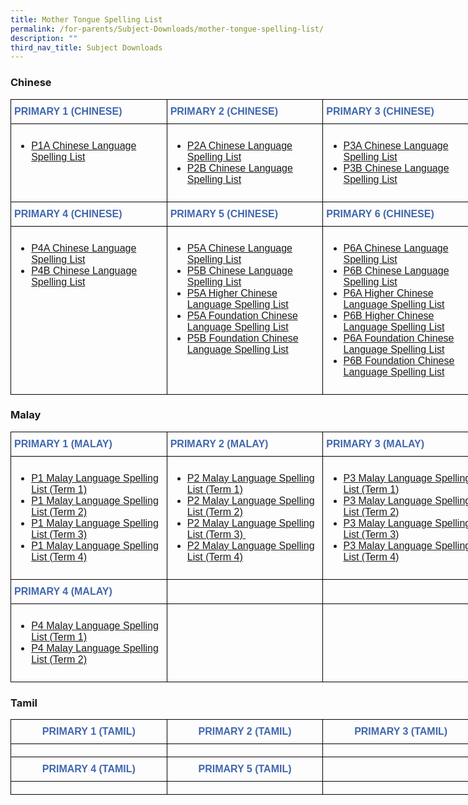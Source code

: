 ```yaml
---
title: Mother Tongue Spelling List
permalink: /for-parents/Subject-Downloads/mother-tongue-spelling-list/
description: ""
third_nav_title: Subject Downloads
---
```

### Chinese

<style type="text/css">
.tg  {border-collapse:collapse;border-spacing:0;margin:0px auto;}
.tg td{border-color:black;border-style:solid;border-width:1px;font-family:Arial, sans-serif;font-size:14px;
  overflow:hidden;padding:10px 5px;word-break:normal;}
.tg th{border-color:black;border-style:solid;border-width:1px;font-family:Arial, sans-serif;font-size:14px;
  font-weight:normal;overflow:hidden;padding:10px 5px;word-break:normal;}
.tg .tg-x5q1{font-size:16px;text-align:left;vertical-align:top}
.tg .tg-3eyl{color:#4067ae;font-size:16px;font-weight:bold;text-align:left;vertical-align:top}
</style>
<table class="tg" style="undefined;table-layout: fixed; width: 750px">
<colgroup>
<col style="width: 250px">
<col style="width: 250px">
<col style="width: 250px">
</colgroup>
<tbody>
  <tr>
    <td class="tg-3eyl">PRIMARY 1 (CHINESE)</td>
    <td class="tg-3eyl">PRIMARY 2 (CHINESE)</td>
    <td class="tg-3eyl">PRIMARY 3 (CHINESE)</td>
  </tr>
  <tr>
    <td class="tg-x5q1"><ul>
<li><a href="/files/1A%20%202022.pdf" target="_blank" rel="noopener">P1A Chinese Language Spelling List</a></li>
</ul></td>
    <td class="tg-x5q1"><ul>
<li><a href="/files/2A%20_Chapt%201%20to%2010.pdf" target="_blank" rel="noopener">P2A Chinese Language Spelling List</a></li>
<li><a href="/files/2B%20_Chapt%2011%20to%2019.pdf" target="_blank" rel="noopener">P2B Chinese Language Spelling List</a></li>
</ul></td>
    <td class="tg-x5q1"><ul>
<li><a href="/files/3A%20_Chapt%201%20to%209_HYPY.pdf" target="_blank" rel="noopener">P3A Chinese Language Spelling List</a></li>
<li><a href="/files/3B%20_Chapt%2010%20to%2017_HYPY.pdf" target="_blank" rel="noopener">P3B Chinese Language Spelling List</a></li>
</ul></td>
  </tr>
  <tr>
    <td class="tg-3eyl">PRIMARY 4 (CHINESE)</td>
    <td class="tg-3eyl">PRIMARY 5 (CHINESE)</td>
    <td class="tg-3eyl">PRIMARY 6 (CHINESE)</td>
  </tr>
  <tr>
    <td class="tg-x5q1"><ul>
<li><a href="/files/4A%20_1-9_23122021.pdf" target="_blank" rel="noopener">P4A Chinese Language Spelling List</a></li>
<li><a href="/files/4B%20_10-16_231221.pdf" target="_blank" rel="noopener">P4B Chinese Language Spelling List</a></li>
</ul></td>
    <td class="tg-x5q1"><ul>
<li><a href="/files/5A%20_1-8%20with%20HYPY.pdf" target="_blank" rel="noopener">P5A Chinese Language Spelling List</a></li>
<li><a href="/files/5B%20_9-15%20HYPY.pdf" target="_blank" rel="noopener">P5B Chinese Language Spelling List</a></li>
<li><a href="/files/5A%20__1-9.pdf" target="_blank" rel="noopener">P5A Higher Chinese Language Spelling List</a></li>
<li><a href="/files/5A%20FCL%20.pdf" target="_blank" rel="noopener">P5A Foundation Chinese Language Spelling List</a></li>
<li><a href="/files/5B%20FCL%20.pdf" target="_blank" rel="noopener">P5B Foundation Chinese Language Spelling List</a></li>
</ul></td>
    <td class="tg-x5q1"><ul>
<li><a href="/files/6A%20_1-6%20with%20HYPY.pdf" target="_blank" rel="noopener">P6A Chinese Language Spelling List</a></li>
<li><a href="/files/6B%20%20with%20HYPY_7-10.pdf" target="_blank" rel="noopener">P6B Chinese Language Spelling List</a></li>
<li><a href="/files/6A%20__1-7.pdf" target="_blank" rel="noopener">P6A Higher Chinese Language Spelling List</a></li>
<li><a href="/files/6B%20__8-12.pdf" target="_blank" rel="noopener">P6B Higher Chinese Language Spelling List</a></li>
<li><a href="/files/6A%20FCL%20%20with%20HYPY.pdf" target="_blank" rel="noopener">P6A Foundation Chinese Language Spelling List</a></li>
<li><a href="/files/6B%20FCL%20%20with%20HYPY.pdf" target="_blank" rel="noopener">P6B Foundation Chinese Language Spelling List</a></li>
</ul></td>
  </tr>
</tbody>
</table>

### Malay

<style type="text/css">
.tg  {border-collapse:collapse;border-spacing:0;margin:0px auto;}
.tg td{border-color:black;border-style:solid;border-width:1px;font-family:Arial, sans-serif;font-size:14px;
  overflow:hidden;padding:10px 5px;word-break:normal;}
.tg th{border-color:black;border-style:solid;border-width:1px;font-family:Arial, sans-serif;font-size:14px;
  font-weight:normal;overflow:hidden;padding:10px 5px;word-break:normal;}
.tg .tg-x5q1{font-size:16px;text-align:left;vertical-align:top}
.tg .tg-3eyl{color:#4067ae;font-size:16px;font-weight:bold;text-align:left;vertical-align:top}
</style>
<table class="tg" style="undefined;table-layout: fixed; width: 750px">
<colgroup>
<col style="width: 250px">
<col style="width: 250px">
<col style="width: 250px">
</colgroup>
<tbody>
  <tr>
    <td class="tg-3eyl">PRIMARY 1 (MALAY)</td>
    <td class="tg-3eyl">PRIMARY 2 (MALAY)</td>
    <td class="tg-3eyl">PRIMARY 3 (MALAY)</td>
  </tr>
  <tr>
    <td class="tg-x5q1"><ul>
<li><a href="/malay-spelling-test/Primary-1/term-1/" target="">P1 Malay Language Spelling List (Term 1)</a></li>
<li><a href="/malay-spelling-test/Primary-1/term-2/" target="">P1 Malay Language Spelling List (Term 2)</a></li>
<li><a href="/malay-spelling-test/Primary-1/term-3/" target="">P1 Malay Language Spelling List (Term 3)</a></li>
<li><a href="/malay-spelling-test/Primary-1/term-4/" target="">P1 Malay Language Spelling List (Term 4)</a></li>
</ul></td>
    <td class="tg-x5q1"><ul>
<li><a href="/malay-spelling-test/Primary-2/term-1/" target="">P2 Malay Language Spelling List (Term 1)</a></li>
<li><a href="/malay-spelling-test/Primary-2/term-2/" target="">P2 Malay Language Spelling List (Term 2)</a></li>
<li><a href="/malay-spelling-test/Primary-2/term-3/" target="">P2 Malay Language Spelling List (Term 3)&nbsp;</a></li>
<li><a href="/malay-spelling-test/Primary-2/term-4/" target="">P2 Malay Language Spelling List (Term 4)</a></li>
</ul></td>
    <td class="tg-x5q1"><ul>
<li><a href="/malay-spelling-test/Primary-3/term-1/" target="">P3 Malay Language Spelling List (Term 1)</a></li>
<li><a href="/malay-spelling-test/Primary-3/term-2/" target="">P3 Malay Language Spelling List (Term 2)</a></li>
<li><a href="/malay-spelling-test/Primary-3/term-3/" target="">P3 Malay Language Spelling List (Term 3)</a></li>
<li><a href="/malay-spelling-test/Primary-3/term-4/" target="">P3 Malay Language Spelling List (Term 4)</a></li>
</ul></td>
  </tr>
  <tr>
    <td class="tg-3eyl">PRIMARY 4 (MALAY)</td>
    <td class="tg-3eyl"></td>
    <td class="tg-3eyl"></td>
  </tr>
  <tr>
    <td class="tg-x5q1"><ul>
<li><a href="/malay-spelling-test/Primary-4/term-1/" target="">P4 Malay Language Spelling List (Term 1)</a></li>
<li><a href="/malay-spelling-test/Primary-4/term-2/" target="">P4 Malay Language Spelling List (Term 2)</a></li>
</ul></td>
    <td class="tg-x5q1"></td>
    <td class="tg-x5q1"></td>
  </tr>
</tbody>
</table>

### Tamil

<style type="text/css">
.tg  {border-collapse:collapse;border-spacing:0;margin:0px auto;}
.tg td{border-color:black;border-style:solid;border-width:1px;font-family:Arial, sans-serif;font-size:14px;
  overflow:hidden;padding:10px 5px;word-break:normal;}
.tg th{border-color:black;border-style:solid;border-width:1px;font-family:Arial, sans-serif;font-size:14px;
  font-weight:normal;overflow:hidden;padding:10px 5px;word-break:normal;}
.tg .tg-x5q1{font-size:16px;text-align:left;vertical-align:top}
.tg .tg-09dh{color:#4067ae;font-size:16px;font-weight:bold;text-align:center;vertical-align:top}
</style>
<table class="tg" style="undefined;table-layout: fixed; width: 750px">
<colgroup>
<col style="width: 250px">
<col style="width: 250px">
<col style="width: 250px">
</colgroup>
<tbody>
  <tr>
    <td class="tg-09dh">PRIMARY 1 (TAMIL)</td>
    <td class="tg-09dh">PRIMARY 2 (TAMIL)</td>
    <td class="tg-09dh">PRIMARY 3 (TAMIL)</td>
  </tr>
  <tr>
    <td class="tg-x5q1"></td>
    <td class="tg-x5q1"></td>
    <td class="tg-x5q1"></td>
  </tr>
  <tr>
    <td class="tg-09dh">PRIMARY 4 (TAMIL)</td>
    <td class="tg-09dh">PRIMARY 5 (TAMIL)</td>
    <td class="tg-09dh"></td>
  </tr>
  <tr>
    <td class="tg-x5q1"></td>
    <td class="tg-x5q1"></td>
    <td class="tg-x5q1"></td>
  </tr>
</tbody>
</table>